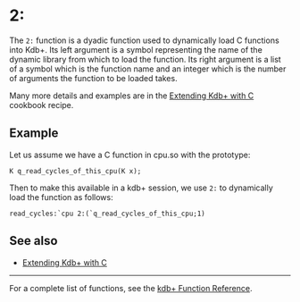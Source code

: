 2:
==

The `2:` function is a dyadic function used to dynamically load C functions into Kdb+. Its left argument is a symbol representing the name of the dynamic library from which to load the function. Its right argument is a list of a symbol which is the function name and an integer which is the number of arguments the function to be loaded takes.

Many more details and examples are in the [Extending Kdb+ with C](Cookbook/ExtendingWithC "wikilink") cookbook recipe.

Example
-------

Let us assume we have a C function in cpu.so with the prototype:

    K q_read_cycles_of_this_cpu(K x);

Then to make this available in a kdb+ session, we use `2:` to dynamically load the function as follows:

    read_cycles:`cpu 2:(`q_read_cycles_of_this_cpu;1)

See also
--------

-   [Extending Kdb+ with C](Cookbook/ExtendingWithC "wikilink")

------------------------------------------------------------------------

For a complete list of functions, see the [kdb+ Function Reference](Reference "wikilink").
